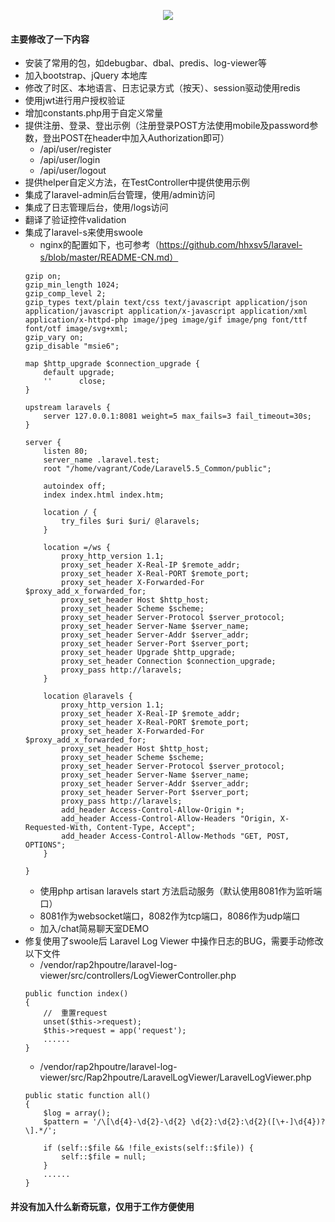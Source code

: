 <p align="center"><img src="https://laravel.com/assets/img/components/logo-laravel.svg"></p>

#### 主要修改了一下内容

- 安装了常用的包，如debugbar、dbal、predis、log-viewer等
- 加入bootstrap、jQuery 本地库
- 修改了时区、本地语言、日志记录方式（按天）、session驱动使用redis
- 使用jwt进行用户授权验证
- 增加constants.php用于自定义常量
- 提供注册、登录、登出示例（注册登录POST方法使用mobile及password参数，登出POST在header中加入Authorization即可）
    - /api/user/register 
    - /api/user/login
    - /api/user/logout
- 提供helper自定义方法，在TestController中提供使用示例
- 集成了laravel-admin后台管理，使用/admin访问
- 集成了日志管理后台，使用/logs访问
- 翻译了验证控件validation
- 集成了laravel-s来使用swoole
    - nginx的配置如下，也可参考（https://github.com/hhxsv5/laravel-s/blob/master/README-CN.md）
    ```
    gzip on;
    gzip_min_length 1024;
    gzip_comp_level 2;
    gzip_types text/plain text/css text/javascript application/json application/javascript application/x-javascript application/xml application/x-httpd-php image/jpeg image/gif image/png font/ttf font/otf image/svg+xml;
    gzip_vary on;
    gzip_disable "msie6";
    
    map $http_upgrade $connection_upgrade {
        default upgrade;
        ''      close;
    }
    
    upstream laravels {
        server 127.0.0.1:8081 weight=5 max_fails=3 fail_timeout=30s;
    }
    
    server {
        listen 80;
        server_name .laravel.test;
        root "/home/vagrant/Code/Laravel5.5_Common/public";
    
        autoindex off;
        index index.html index.htm;
    
        location / {
            try_files $uri $uri/ @laravels;
        }
    
        location =/ws {
            proxy_http_version 1.1;
            proxy_set_header X-Real-IP $remote_addr;
            proxy_set_header X-Real-PORT $remote_port;
            proxy_set_header X-Forwarded-For $proxy_add_x_forwarded_for;
            proxy_set_header Host $http_host;
            proxy_set_header Scheme $scheme;
            proxy_set_header Server-Protocol $server_protocol;
            proxy_set_header Server-Name $server_name;
            proxy_set_header Server-Addr $server_addr;
            proxy_set_header Server-Port $server_port;
            proxy_set_header Upgrade $http_upgrade;
            proxy_set_header Connection $connection_upgrade;
            proxy_pass http://laravels;
        }
    
        location @laravels {
            proxy_http_version 1.1;
            proxy_set_header X-Real-IP $remote_addr;
            proxy_set_header X-Real-PORT $remote_port;
            proxy_set_header X-Forwarded-For $proxy_add_x_forwarded_for;
            proxy_set_header Host $http_host;
            proxy_set_header Scheme $scheme;
            proxy_set_header Server-Protocol $server_protocol;
            proxy_set_header Server-Name $server_name;
            proxy_set_header Server-Addr $server_addr;
            proxy_set_header Server-Port $server_port;
            proxy_pass http://laravels;
            add_header Access-Control-Allow-Origin *;
            add_header Access-Control-Allow-Headers "Origin, X-Requested-With, Content-Type, Accept";
            add_header Access-Control-Allow-Methods "GET, POST, OPTIONS";
        }
    
    }

    ```
    - 使用php artisan laravels start 方法启动服务（默认使用8081作为监听端口）
    - 8081作为websocket端口，8082作为tcp端口，8086作为udp端口
    - 加入/chat简易聊天室DEMO
- 修复使用了swoole后 Laravel Log Viewer 中操作日志的BUG，需要手动修改以下文件
    - /vendor/rap2hpoutre/laravel-log-viewer/src/controllers/LogViewerController.php
    ```
    public function index()
    {
        //  重置request
        unset($this->request);
        $this->request = app('request');
        ......
    }
    ```
    - /vendor/rap2hpoutre/laravel-log-viewer/src/Rap2hpoutre/LaravelLogViewer/LaravelLogViewer.php
    ```
    public static function all()
    {
        $log = array();
        $pattern = '/\[\d{4}-\d{2}-\d{2} \d{2}:\d{2}:\d{2}([\+-]\d{4})?\].*/';

        if (self::$file && !file_exists(self::$file)) {
            self::$file = null;
        }
        ......
    }
    ```
    

#### 并没有加入什么新奇玩意，仅用于工作方便使用